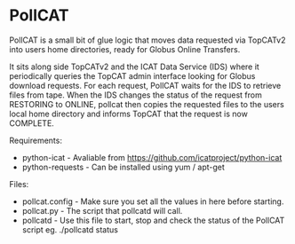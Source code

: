 PollCAT
=======

PollCAT is a small bit of glue logic that moves data requested via TopCATv2
into users home directories, ready for Globus Online Transfers.

It sits along side TopCATv2 and the ICAT Data Service (IDS) where it
periodically queries the TopCAT admin interface looking for Globus download 
requests. For each request, PollCAT waits for the IDS to retrieve files from
tape. When the IDS changes the status of the request from RESTORING to ONLINE,
pollcat then copies the requested files to the users local home directory and
informs TopCAT that the request is now COMPLETE.

Requirements:

* python-icat     - Avaliable from https://github.com/icatproject/python-icat
* python-requests - Can be installed using yum / apt-get

Files:

* pollcat.config - Make sure you set all the values in here before starting.
* pollcat.py     - The script that pollcatd will call.
* pollcatd       - Use this file to start, stop and check the status of the
                   PollCAT script eg. ./pollcatd status
